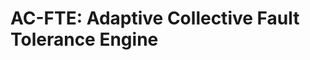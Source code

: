AC-FTE: Adaptive Collective Fault Tolerance Engine
==================================================


